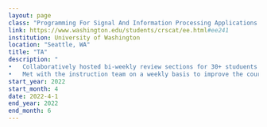 ```yaml
---
layout: page
class: "Programming For Signal And Information Processing Applications (E E 241)"
link: https://www.washington.edu/students/crscat/ee.html#ee241
institution: University of Washington
location: "Seattle, WA"
title: "TA"
description: "
•   Collaboratively hosted bi-weekly review sections for 30+ studuents answering on Python programming with application on image, audio, and graph data.<br/>
•	Met with the instruction team on a weekly basis to improve the course materials and teaching methods.<br/>"
start_year: 2022
start_month: 4
date: 2022-4-1
end_year: 2022
end_month: 6
---
```


